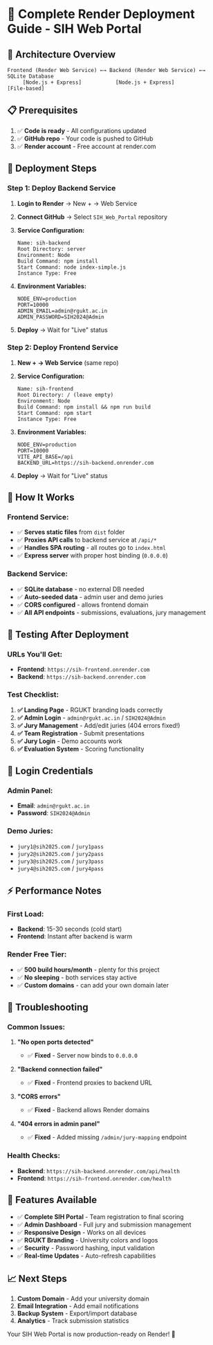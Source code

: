 # 🚀 Complete Render Deployment Guide - SIH Web Portal

## 🎯 Architecture Overview

```
Frontend (Render Web Service) ←→ Backend (Render Web Service) ←→ SQLite Database
     [Node.js + Express]           [Node.js + Express]           [File-based]
```

## 📋 Prerequisites

1. ✅ **Code is ready** - All configurations updated
2. ✅ **GitHub repo** - Your code is pushed to GitHub
3. ✅ **Render account** - Free account at render.com

## 🚀 Deployment Steps

### Step 1: Deploy Backend Service

1. **Login to Render** → New + → Web Service
2. **Connect GitHub** → Select `SIH_Web_Portal` repository
3. **Service Configuration:**
   ```
   Name: sih-backend
   Root Directory: server
   Environment: Node
   Build Command: npm install
   Start Command: node index-simple.js
   Instance Type: Free
   ```

4. **Environment Variables:**
   ```
   NODE_ENV=production
   PORT=10000
   ADMIN_EMAIL=admin@rgukt.ac.in
   ADMIN_PASSWORD=SIH2024@Admin
   ```

5. **Deploy** → Wait for "Live" status

### Step 2: Deploy Frontend Service

1. **New + → Web Service** (same repo)
2. **Service Configuration:**
   ```
   Name: sih-frontend
   Root Directory: / (leave empty)
   Environment: Node
   Build Command: npm install && npm run build
   Start Command: npm start
   Instance Type: Free
   ```

3. **Environment Variables:**
   ```
   NODE_ENV=production
   PORT=10000
   VITE_API_BASE=/api
   BACKEND_URL=https://sih-backend.onrender.com
   ```

4. **Deploy** → Wait for "Live" status

## 🔧 How It Works

### Frontend Service:
- ✅ **Serves static files** from `dist` folder
- ✅ **Proxies API calls** to backend service at `/api/*`
- ✅ **Handles SPA routing** - all routes go to `index.html`
- ✅ **Express server** with proper host binding (`0.0.0.0`)

### Backend Service:
- ✅ **SQLite database** - no external DB needed
- ✅ **Auto-seeded data** - admin user and demo juries
- ✅ **CORS configured** - allows frontend domain
- ✅ **All API endpoints** - submissions, evaluations, jury management

## 🧪 Testing After Deployment

### URLs You'll Get:
- **Frontend**: `https://sih-frontend.onrender.com`
- **Backend**: `https://sih-backend.onrender.com`

### Test Checklist:
1. **✅ Landing Page** - RGUKT branding loads correctly
2. **✅ Admin Login** - `admin@rgukt.ac.in` / `SIH2024@Admin`
3. **✅ Jury Management** - Add/edit juries (404 errors fixed!)
4. **✅ Team Registration** - Submit presentations
5. **✅ Jury Login** - Demo accounts work
6. **✅ Evaluation System** - Scoring functionality

## 🔐 Login Credentials

### Admin Panel:
- **Email**: `admin@rgukt.ac.in`
- **Password**: `SIH2024@Admin`

### Demo Juries:
- `jury1@sih2025.com` / `jury1pass`
- `jury2@sih2025.com` / `jury2pass`
- `jury3@sih2025.com` / `jury3pass`
- `jury4@sih2025.com` / `jury4pass`

## ⚡ Performance Notes

### First Load:
- **Backend**: 15-30 seconds (cold start)
- **Frontend**: Instant after backend is warm

### Render Free Tier:
- ✅ **500 build hours/month** - plenty for this project
- ✅ **No sleeping** - both services stay active
- ✅ **Custom domains** - can add your own domain later

## 🐛 Troubleshooting

### Common Issues:

1. **"No open ports detected"**
   - ✅ **Fixed** - Server now binds to `0.0.0.0`

2. **"Backend connection failed"**
   - ✅ **Fixed** - Frontend proxies to backend URL

3. **"CORS errors"**
   - ✅ **Fixed** - Backend allows Render domains

4. **"404 errors in admin panel"**
   - ✅ **Fixed** - Added missing `/admin/jury-mapping` endpoint

### Health Checks:
- **Backend**: `https://sih-backend.onrender.com/api/health`
- **Frontend**: `https://sih-frontend.onrender.com/health`

## 🎉 Features Available

- ✅ **Complete SIH Portal** - Team registration to final scoring
- ✅ **Admin Dashboard** - Full jury and submission management
- ✅ **Responsive Design** - Works on all devices
- ✅ **RGUKT Branding** - University colors and logos
- ✅ **Security** - Password hashing, input validation
- ✅ **Real-time Updates** - Auto-refresh capabilities

## 📈 Next Steps

1. **Custom Domain** - Add your university domain
2. **Email Integration** - Add email notifications
3. **Backup System** - Export/import database
4. **Analytics** - Track submission statistics

Your SIH Web Portal is now production-ready on Render! 🚀